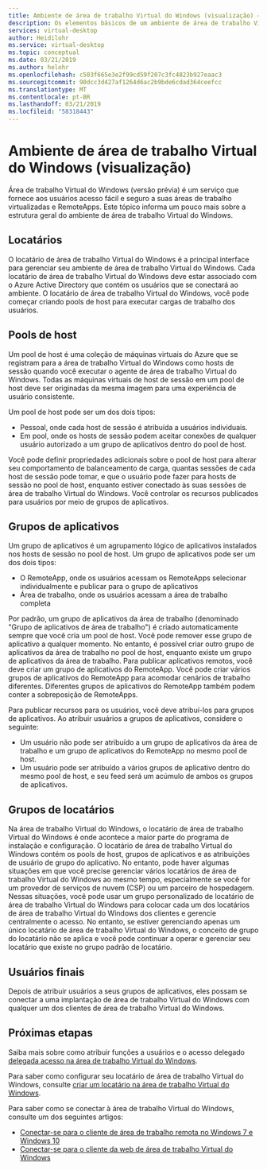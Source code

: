 ```yaml
---
title: Ambiente de área de trabalho Virtual do Windows (visualização) – Azure
description: Os elementos básicos de um ambiente de área de trabalho Virtual do Windows.
services: virtual-desktop
author: Heidilohr
ms.service: virtual-desktop
ms.topic: conceptual
ms.date: 03/21/2019
ms.author: helohr
ms.openlocfilehash: c503f665e3e2f99cd59f207c3fc4823b927eaac3
ms.sourcegitcommit: 90dcc3d427af1264d6ac2b9bde6cdad364ceefcc
ms.translationtype: MT
ms.contentlocale: pt-BR
ms.lasthandoff: 03/21/2019
ms.locfileid: "58318443"
---
```

# <a name="windows-virtual-desktop-environment-preview"></a>Ambiente de área de trabalho Virtual do Windows (visualização)

Área de trabalho Virtual do Windows (versão prévia) é um serviço que fornece aos usuários acesso fácil e seguro a suas áreas de trabalho virtualizadas e RemoteApps. Este tópico informa um pouco mais sobre a estrutura geral do ambiente de área de trabalho Virtual do Windows.

## <a name="tenants"></a>Locatários

O locatário de área de trabalho Virtual do Windows é a principal interface para gerenciar seu ambiente de área de trabalho Virtual do Windows. Cada locatário de área de trabalho Virtual do Windows deve estar associado com o Azure Active Directory que contém os usuários que se conectará ao ambiente. O locatário de área de trabalho Virtual do Windows, você pode começar criando pools de host para executar cargas de trabalho dos usuários.

## <a name="host-pools"></a>Pools de host

Um pool de host é uma coleção de máquinas virtuais do Azure que se registram para a área de trabalho Virtual do Windows como hosts de sessão quando você executar o agente de área de trabalho Virtual do Windows. Todas as máquinas virtuais de host de sessão em um pool de host deve ser originadas da mesma imagem para uma experiência de usuário consistente.

Um pool de host pode ser um dos dois tipos:

- Pessoal, onde cada host de sessão é atribuída a usuários individuais.
- Em pool, onde os hosts de sessão podem aceitar conexões de qualquer usuário autorizado a um grupo de aplicativos dentro do pool de host.

Você pode definir propriedades adicionais sobre o pool de host para alterar seu comportamento de balanceamento de carga, quantas sessões de cada host de sessão pode tomar, e que o usuário pode fazer para hosts de sessão no pool de host, enquanto estiver conectado às suas sessões de área de trabalho Virtual do Windows. Você controlar os recursos publicados para usuários por meio de grupos de aplicativos.

## <a name="app-groups"></a>Grupos de aplicativos

Um grupo de aplicativos é um agrupamento lógico de aplicativos instalados nos hosts de sessão no pool de host. Um grupo de aplicativos pode ser um dos dois tipos:

- O RemoteApp, onde os usuários acessam os RemoteApps selecionar individualmente e publicar para o grupo de aplicativos
- Área de trabalho, onde os usuários acessam a área de trabalho completa

Por padrão, um grupo de aplicativos da área de trabalho (denominado "Grupo de aplicativos de área de trabalho") é criado automaticamente sempre que você cria um pool de host. Você pode remover esse grupo de aplicativo a qualquer momento. No entanto, é possível criar outro grupo de aplicativos da área de trabalho no pool de host, enquanto existe um grupo de aplicativos da área de trabalho. Para publicar aplicativos remotos, você deve criar um grupo de aplicativos do RemoteApp. Você pode criar vários grupos de aplicativos do RemoteApp para acomodar cenários de trabalho diferentes. Diferentes grupos de aplicativos do RemoteApp também podem conter a sobreposição de RemoteApps.

Para publicar recursos para os usuários, você deve atribuí-los para grupos de aplicativos. Ao atribuir usuários a grupos de aplicativos, considere o seguinte:

- Um usuário não pode ser atribuído a um grupo de aplicativos da área de trabalho e um grupo de aplicativos do RemoteApp no mesmo pool de host.
- Um usuário pode ser atribuído a vários grupos de aplicativo dentro do mesmo pool de host, e seu feed será um acúmulo de ambos os grupos de aplicativos.

## <a name="tenant-groups"></a>Grupos de locatários

Na área de trabalho Virtual do Windows, o locatário de área de trabalho Virtual do Windows é onde acontece a maior parte do programa de instalação e configuração. O locatário de área de trabalho Virtual do Windows contém os pools de host, grupos de aplicativos e as atribuições de usuário de grupo do aplicativo. No entanto, pode haver algumas situações em que você precise gerenciar vários locatários de área de trabalho Virtual do Windows ao mesmo tempo, especialmente se você for um provedor de serviços de nuvem (CSP) ou um parceiro de hospedagem. Nessas situações, você pode usar um grupo personalizado de locatário de área de trabalho Virtual do Windows para colocar cada um dos locatários de área de trabalho Virtual do Windows dos clientes e gerencie centralmente o acesso. No entanto, se estiver gerenciando apenas um único locatário de área de trabalho Virtual do Windows, o conceito de grupo do locatário não se aplica e você pode continuar a operar e gerenciar seu locatário que existe no grupo padrão de locatário.

## <a name="end-users"></a>Usuários finais

Depois de atribuir usuários a seus grupos de aplicativos, eles possam se conectar a uma implantação de área de trabalho Virtual do Windows com qualquer um dos clientes de área de trabalho Virtual do Windows.

## <a name="next-steps"></a>Próximas etapas

Saiba mais sobre como atribuir funções a usuários e o acesso delegado [delegada acesso na área de trabalho Virtual do Windows](delegated-access-virtual-desktop.md).

Para saber como configurar seu locatário de área de trabalho Virtual do Windows, consulte [criar um locatário na área de trabalho Virtual do Windows](tenant-setup-azure-active-directory.md).

Para saber como se conectar à área de trabalho Virtual do Windows, consulte um dos seguintes artigos:

- [Conectar-se para o cliente de área de trabalho remota no Windows 7 e Windows 10](connect-windows-7-and-10.md)
- [Conectar-se para o cliente da web de área de trabalho Virtual do Windows](connect-web.md)
